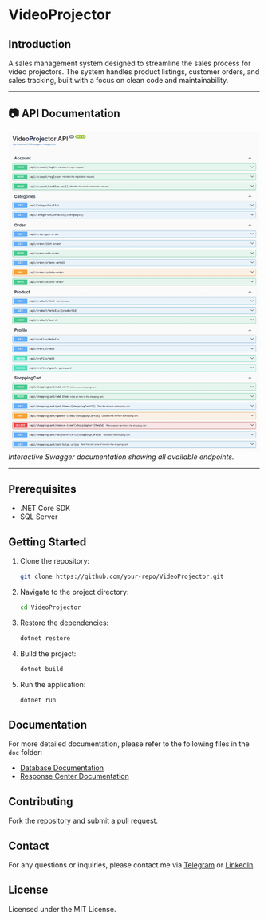 # VideoProjector

## Introduction
A sales management system designed to streamline the sales process for video projectors. The system handles product listings, customer orders, and sales tracking, built with a focus on clean code and maintainability.

---

## 📷 API Documentation

![Swagger API UI](https://github.com/rezatajari/VideoProjector/blob/master/docs/images/SwaggerEndpoints.jpeg)  
_Interactive Swagger documentation showing all available endpoints._

---

## Prerequisites
- .NET Core SDK
- SQL Server

## Getting Started

1. Clone the repository:
    ```sh
    git clone https://github.com/your-repo/VideoProjector.git
    ```

2. Navigate to the project directory:
    ```sh
    cd VideoProjector
    ```

3. Restore the dependencies:
    ```sh
    dotnet restore
    ```

4. Build the project:
    ```sh
    dotnet build
    ```

5. Run the application:
    ```sh
    dotnet run
    ```

## Documentation
For more detailed documentation, please refer to the following files in the `doc` folder:
- [Database Documentation](https://github.com/rezatajari/VideoProjector/blob/master/docs/DATABASE.md)
- [Response Center Documentation](https://github.com/rezatajari/VideoProjector/blob/master/docs/GeneralResponse.md)

## Contributing
Fork the repository and submit a pull request.

## Contact
For any questions or inquiries, please contact me via [Telegram](https://t.me/rezatajari70) or [LinkedIn](https://www.linkedin.com/in/reza-tajari-971818151).

## License
Licensed under the MIT License.
